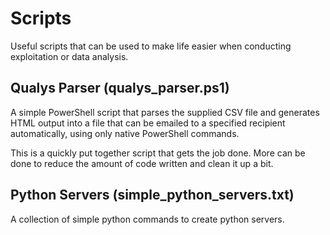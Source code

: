 # Scripts
Useful scripts that can be used to make life easier when conducting exploitation or data analysis.

## Qualys Parser (qualys_parser.ps1)
A simple PowerShell script that parses the supplied CSV file and generates HTML output into a file that can be emailed to a specified recipient automatically, using only native PowerShell commands.  

This is a quickly put together script that gets the job done.  More can be done to reduce the amount of code written and clean it up a bit.  

## Python Servers (simple_python_servers.txt)
A collection of simple python commands to create python servers.
